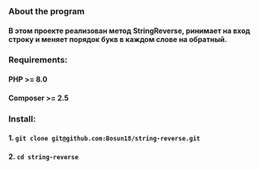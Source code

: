 ### About the program

#### В этом проекте реализован метод StringReverse, ринимает на вход строку и меняет порядок букв в каждом слове на обратный.

### Requirements:
#### PHP >= 8.0
#### Composer >= 2.5

### Install:
#### 1. `git clone git@github.com:Bosun18/string-reverse.git`
#### 2. `cd string-reverse`
